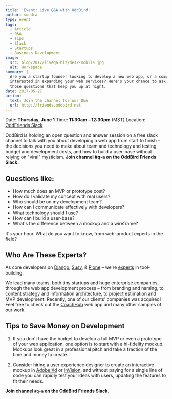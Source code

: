 ```yaml
---
title: 'Event: Live Q&A with OddBird'
author: sondra
type: event
tags:
  - Article
  - Q&A
  - Tips
  - Slack
  - Startups
  - Business Development
image:
  src: blog/2017/liveqa-biz/desk-mobile.jpg
  alt: Workspace
summary: |
  Are you a startup founder looking to develop a new web app, or a company
  interested in expanding your web services? Here's your chance to ask all
  those questions that keep you up at night.
date: 2017-05-27
action:
  text: Join the channel for our Q&A
  url: http://friends.oddbird.net
---
```


Date: **Thursday, June 1** Time: **11:30am - 12:30pm** (MST) Location:
[OddFriends Slack]

OddBird is holding an open question and answer session on a free slack
channel to talk with you about developing a web app from start to finish
– the decisions you need to make about team and technology and testing,
budget and development costs, and how to build a user-base without
relying on "viral" mysticism. **Join channel \#q-a on the OddBird
Friends Slack.**

[OddFriends Slack]: http://friends.oddbird.net

## Questions like:

- How much does an MVP or prototype cost?
- How do I validate my concept with real users?
- Who should be on my development team?
- How can I communicate effectively with developers?
- What technology should I use?
- How can I build a user-base?
- What's the difference between a mockup and a wireframe?

It's your hour. What do you want to know, from web-product experts in
the field?

## Who Are These Experts?

As core developers on [Django], [Susy], & [Plone] – we're [experts] in
tool-building.

We lead many teams, both tiny startups and huge enterprise companies,
through the web app development process – from branding and naming, to
content strategy and information architecture, to project estimation and
MVP development. Recently, one of our clients' companies was acquired!
Feel free to check out the [CoachHub] web app and many other samples of
our [work].

[Django]: https://www.djangoproject.com/
[Susy]: /susy/
[Plone]: https://plone.org/
[experts]: /about/
[CoachHub]: /work/coachhub/
[work]: /work/

## Tips to Save Money on Development

1. If you don't have the budget to develop a full MVP or even a
   prototype of your web application, one option is to start with a
   hi-fidelity mockup. Mockups look great in a professional pitch and take
   a fraction of the time and money to create.

2. Consider hiring a user experience designer to create an interactive
   mockup in [Adobe Xd] or [InVision], and without paying for a single line
   of code you can rapidly test your ideas with users, updating the
   features to fit their needs.

**Join channel `#q-a` on the OddBird Friends Slack.**

[Adobe Xd]: https://www.adobe.com/products/xd.html
[InVision]: https://www.invisionapp.com/
